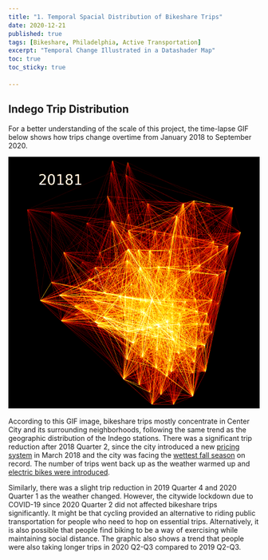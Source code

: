 ```yaml
---
title: "1. Temporal Spacial Distribution of Bikeshare Trips"
date: 2020-12-21
published: true
tags: [Bikeshare, Philadelphia, Active Transportation]
excerpt: "Temporal Change Illustrated in a Datashader Map"
toc: true
toc_sticky: true

---
```



## Indego Trip Distribution

For a better understanding of the scale of this project, the time-lapse GIF below shows how trips change overtime from January 2018 to September 2020.<br>

![ds_map](https://raw.githubusercontent.com/chelsang/MUSA550-final/master/assets/images/bike_trips_quarter.gif)

According to this GIF image, bikeshare trips mostly concentrate in Center City and its surrounding neighborhoods, following the same trend as the geographic distribution of the Indego stations. There was a significant trip reduction after 2018 Quarter 2, since the city introduced a new [pricing system](https://www.phila.gov/2018-03-12-indego-bike-share-announces-new-pass-options-and-pricing-adjustments/) in March 2018 and the city was facing the [wettest fall season](https://bicyclecoalition.org/2019-fall-bike-counts-show-bicycling-was-increasing-before-covid-19/) on record. The number of trips went back up as the weather warmed up and [electric bikes were introduced](https://www.phila.gov/2019-05-02-indego-announces-expansion-of-its-electric-bike-fleet-new-stations/).

Similarly, there was a slight trip reduction in 2019 Quarter 4 and 2020 Quarter 1 as the weather changed. However, the citywide lockdown due to COVID-19 since 2020 Quarter 2 did not affected bikeshare trips significantly. It might be that cycling provided an alternative to riding public transportation for people who need to hop on essential trips. Alternatively, it is also possible that people find biking to be a way of exercising while maintaining social distance. The graphic also shows a trend that people were also taking longer trips in 2020 Q2-Q3 compared to 2019 Q2-Q3.


